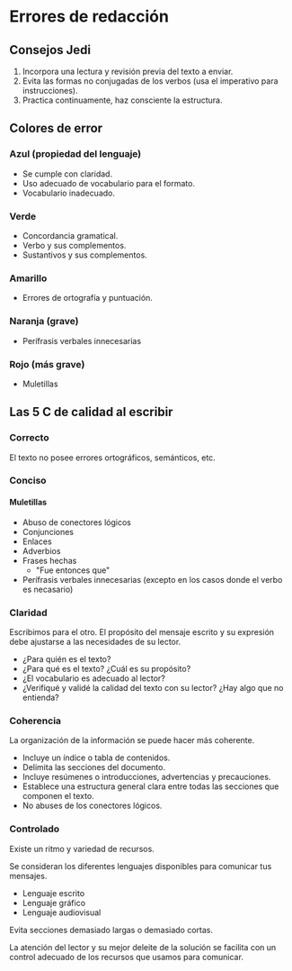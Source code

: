 # Errores de redacción

## Consejos Jedi

1. Incorpora una lectura y revisión previa del texto a enviar.
2. Evita las formas no conjugadas de los verbos (usa el imperativo para instrucciones).
3. Practica continuamente, haz consciente la estructura.

## Colores de error

### Azul (propiedad del lenguaje)

- Se cumple con claridad.
- Uso adecuado de vocabulario para el formato.
- Vocabulario inadecuado.

### Verde

- Concordancia gramatical.
- Verbo y sus complementos.
- Sustantivos y sus complementos.

### Amarillo

- Errores de ortografía y puntuación.

### Naranja (grave)

- Perífrasis verbales innecesarias

### Rojo (más grave)

- Muletillas

## Las 5 C de calidad al escribir

### Correcto

El texto no posee errores ortográficos, semánticos, etc.

### Conciso

#### Muletillas

- Abuso de conectores lógicos
- Conjunciones
- Enlaces
- Adverbios
- Frases hechas
  - "Fue entonces que"
- Perífrasis verbales innecesarias (excepto en los casos donde el verbo es necasario)

### Claridad

Escribimos para el otro. El propósito del mensaje escrito y su expresión debe
ajustarse a las necesidades de su lector.

- ¿Para quién es el texto?
- ¿Para qué es el texto? ¿Cuál es su propósito?
- ¿El vocabulario es adecuado al lector?
- ¿Verifiqué y validé la calidad del texto con su lector? ¿Hay algo que no entienda?

### Coherencia

La organización de la información se puede hacer más coherente.

- Incluye un índice o tabla de contenidos.
- Delimita las secciones del documento.
- Incluye resúmenes o introducciones, advertencias y precauciones.
- Establece una estructura general clara entre todas las secciones
que componen el texto.
- No abuses de los conectores lógicos.

### Controlado

Existe un ritmo y variedad de recursos.

Se consideran los diferentes lenguajes disponibles para comunicar tus mensajes.

- Lenguaje escrito
- Lenguaje gráfico
- Lenguaje audiovisual

Evita secciones demasiado largas o demasiado cortas.

La atención del lector y su mejor deleite de la solución se facilita con un
control adecuado de los recursos que usamos para comunicar.
